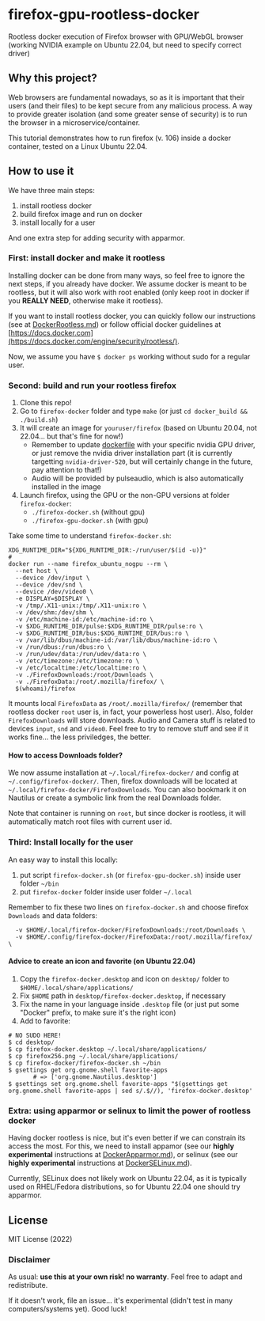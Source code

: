 # firefox-gpu-rootless-docker
Rootless docker execution of Firefox browser with GPU/WebGL browser (working NVIDIA example on Ubuntu 22.04, but need to specify correct driver)


## Why this project?

Web browsers are fundamental nowadays, so as it is important that their users (and their files) to be kept secure from any malicious process.
A way to provide greater isolation (and some greater sense of security) is to run the browser in a microservice/container.

This tutorial demonstrates how to run firefox (v. 106) inside a docker container, tested on a Linux Ubuntu 22.04.

## How to use it

We have three main steps:

1. install rootless docker
1. build firefox image and run on docker
1. install locally for a user

And one extra step for adding security with apparmor.

### First: install docker and make it rootless

Installing docker can be done from many ways, so feel free to ignore the next steps, if you already have docker.
We assume docker is meant to be rootless, but it will also work with root enabled (only keep root in docker if you **REALLY NEED**, otherwise make it rootless).

If you want to install rootless docker, you can quickly follow our instructions (see at [DockerRootless.md](./DockerRootless.md)) or follow official docker guidelines at [https://docs.docker.com](https://docs.docker.com/engine/security/rootless/).

Now, we assume you have `$ docker ps` working without sudo for a regular user.

### Second: build and run your rootless firefox

1. Clone this repo! 
1. Go to `firefox-docker` folder and type `make` (or just `cd docker_build && ./build.sh`)
1. It will create an image for `youruser/firefox` (based on Ubuntu 20.04, not 22.04... but that's fine for now!)
    - Remember to update [dockerfile](firefox-docker/docker_build/dockerfile) with your specific nvidia GPU driver, or just remove the nvidia driver installation part (it is currently targetting `nvidia-driver-520`, but will certainly change in the future, pay attention to that!)
    - Audio will be provided by pulseaudio, which is also automatically installed in the image
1. Launch firefox, using the GPU or the non-GPU versions at folder `firefox-docker`:
    - `./firefox-docker.sh`      (without gpu)
    - `./firefox-gpu-docker.sh`  (with gpu)

Take some time to understand `firefox-docker.sh`:

```
XDG_RUNTIME_DIR="${XDG_RUNTIME_DIR:-/run/user/$(id -u)}"
#
docker run --name firefox_ubuntu_nogpu --rm \
  --net host \
  --device /dev/input \
  --device /dev/snd \
  --device /dev/video0 \
  -e DISPLAY=$DISPLAY \
  -v /tmp/.X11-unix:/tmp/.X11-unix:ro \
  -v /dev/shm:/dev/shm \
  -v /etc/machine-id:/etc/machine-id:ro \
  -v $XDG_RUNTIME_DIR/pulse:$XDG_RUNTIME_DIR/pulse:ro \
  -v $XDG_RUNTIME_DIR/bus:$XDG_RUNTIME_DIR/bus:ro \
  -v /var/lib/dbus/machine-id:/var/lib/dbus/machine-id:ro \
  -v /run/dbus:/run/dbus:ro \
  -v /run/udev/data:/run/udev/data:ro \
  -v /etc/timezone:/etc/timezone:ro \
  -v /etc/localtime:/etc/localtime:ro \
  -v ./FirefoxDownloads:/root/Downloads \
  -v ./FirefoxData:/root/.mozilla/firefox/ \
  $(whoami)/firefox
```

It mounts local `FirefoxData` as `/root/.mozilla/firefox/` (remember that rootless docker `root` user is, in fact, your powerless host user).
Also, folder `FirefoxDownloads` will store downloads. 
Audio and Camera stuff is related to devices `input`, `snd` and `video0`. 
Feel free to try to remove stuff and see if it works fine... the less priviledges, the better.

#### How to access Downloads folder?

We now assume installation at `~/.local/firefox-docker/` and config at `~/.config/firefox-docker/`.
Then, firefox downloads will be located at `~/.local/firefox-docker/FirefoxDownloads`. 
You can also bookmark it on Nautilus or create a symbolic link from the real Downloads folder.

Note that container is running on `root`, but since docker is rootless, it will automatically match root files with current user id.


### Third: Install locally for the user

An easy way to install this locally:

1. put script `firefox-docker.sh` (or `firefox-gpu-docker.sh`) inside user folder `~/bin`
1. put `firefox-docker` folder inside user folder `~/.local`

Remember to fix these two lines on `firefox-docker.sh` and choose firefox `Downloads` and data folders:

```
  -v $HOME/.local/firefox-docker/FirefoxDownloads:/root/Downloads \
  -v $HOME/.config/firefox-docker/FirefoxData:/root/.mozilla/firefox/ \
```

#### Advice to create an icon and favorite (on Ubuntu 22.04)

1. Copy the `firefox-docker.desktop` and icon on `desktop/` folder to `$HOME/.local/share/applications/`
1. Fix `$HOME` path in `desktop/firefox-docker.desktop`, if necessary
1. Fix the name in your language inside `.desktop` file (or just put some "Docker" prefix, to make sure it's the right icon)
1. Add to favorite:

```
# NO SUDO HERE!
$ cd desktop/
$ cp firefox-docker.desktop ~/.local/share/applications/
$ cp firefox256.png ~/.local/share/applications/
$ cp firefox-docker/firefox-docker.sh ~/bin
$ gsettings get org.gnome.shell favorite-apps
       # => ['org.gnome.Nautilus.desktop']
$ gsettings set org.gnome.shell favorite-apps "$(gsettings get org.gnome.shell favorite-apps | sed s/.$//), 'firefox-docker.desktop'
```

### Extra: using apparmor or selinux to limit the power of rootless docker

Having docker rootless is nice, but it's even better if we can constrain its access the most.
For this, we need to install appamor (see our **highly experimental** instructions at [DockerApparmor.md](./DockerApparmor.md)),
or selinux (see our **highly experimental** instructions at [DockerSELinux.md](./DockerSELinux.md)).

Currently, SELinux does not likely work on Ubuntu 22.04, as it is typically used on RHEL/Fedora distributions,
so for Ubuntu 22.04 one should try apparmor.


## License

MIT License (2022)

### Disclaimer

As usual: **use this at your own risk! no warranty**. Feel free to adapt and redistribute.

If it doesn't work, file an issue... it's experimental (didn't test in many computers/systems yet). 
Good luck!
